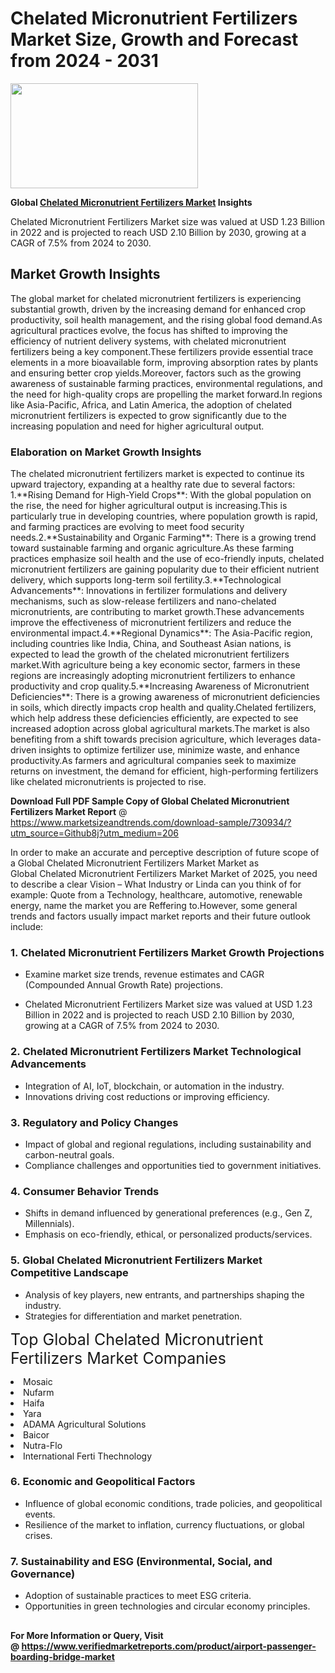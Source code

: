 <H1>Chelated Micronutrient Fertilizers Market Size, Growth and Forecast from 2024 - 2031</H1><img class="aligncenter size-medium wp-image-584254" src="https://thirdeyenews.in/wp-content/uploads/2024/09/Global-Market-Research-300x168.jpeg" alt="" width="300" height="168" /><p><strong>Global&nbsp;<a href="https://www.marketsizeandtrends.com/download-sample/730934/?utm_source=Github8j?utm_medium=206">Chelated Micronutrient Fertilizers Market</a> Insights</strong></p><p>Chelated Micronutrient Fertilizers Market size was valued at USD 1.23 Billion in 2022 and is projected to reach USD 2.10 Billion by 2030, growing at a CAGR of 7.5% from 2024 to 2030.</p><p><h2>Market Growth Insights</h2> The global market for chelated micronutrient fertilizers is experiencing substantial growth, driven by the increasing demand for enhanced crop productivity, soil health management, and the rising global food demand.As agricultural practices evolve, the focus has shifted to improving the efficiency of nutrient delivery systems, with chelated micronutrient fertilizers being a key component.These fertilizers provide essential trace elements in a more bioavailable form, improving absorption rates by plants and ensuring better crop yields.Moreover, factors such as the growing awareness of sustainable farming practices, environmental regulations, and the need for high-quality crops are propelling the market forward.In regions like Asia-Pacific, Africa, and Latin America, the adoption of chelated micronutrient fertilizers is expected to grow significantly due to the increasing population and need for higher agricultural output. <h3>Elaboration on Market Growth Insights</h3> The chelated micronutrient fertilizers market is expected to continue its upward trajectory, expanding at a healthy rate due to several factors: 1.**Rising Demand for High-Yield Crops**: With the global population on the rise, the need for higher agricultural output is increasing.This is particularly true in developing countries, where population growth is rapid, and farming practices are evolving to meet food security needs.2.**Sustainability and Organic Farming**: There is a growing trend toward sustainable farming and organic agriculture.As these farming practices emphasize soil health and the use of eco-friendly inputs, chelated micronutrient fertilizers are gaining popularity due to their efficient nutrient delivery, which supports long-term soil fertility.3.**Technological Advancements**: Innovations in fertilizer formulations and delivery mechanisms, such as slow-release fertilizers and nano-chelated micronutrients, are contributing to market growth.These advancements improve the effectiveness of micronutrient fertilizers and reduce the environmental impact.4.**Regional Dynamics**: The Asia-Pacific region, including countries like India, China, and Southeast Asian nations, is expected to lead the growth of the chelated micronutrient fertilizers market.With agriculture being a key economic sector, farmers in these regions are increasingly adopting micronutrient fertilizers to enhance productivity and crop quality.5.**Increasing Awareness of Micronutrient Deficiencies**: There is a growing awareness of micronutrient deficiencies in soils, which directly impacts crop health and quality.Chelated fertilizers, which help address these deficiencies efficiently, are expected to see increased adoption across global agricultural markets.The market is also benefiting from a shift towards precision agriculture, which leverages data-driven insights to optimize fertilizer use, minimize waste, and enhance productivity.As farmers and agricultural companies seek to maximize returns on investment, the demand for efficient, high-performing fertilizers like chelated micronutrients is projected to rise.</p><p><span class=""><strong>Download Full PDF Sample Copy of Global Chelated Micronutrient Fertilizers Market Report</strong> @ <a href="https://www.marketsizeandtrends.com/download-sample/730934/?utm_source=Github8j?utm_medium=206" target="_blank">https://www.marketsizeandtrends.com/download-sample/730934/?utm_source=Github8j?utm_medium=206</a></span></p><p>In order to make an accurate and perceptive description of future scope of a Global&nbsp;Chelated Micronutrient Fertilizers Market Market as Global&nbsp;Chelated Micronutrient Fertilizers Market Market of 2025, you need to describe a clear Vision &ndash; What Industry or Linda can you think of for example: Quote from a Technology, healthcare, automotive, renewable energy, name the market you are Reffering to.However, some general trends and factors usually impact market reports and their future outlook include:</p><h3>1.&nbsp;<strong>Chelated Micronutrient Fertilizers Market Growth Projections</strong></h3><ul><li>Examine market size trends, revenue estimates and CAGR (Compounded Annual Growth Rate) projections.</li><li><p>Chelated Micronutrient Fertilizers Market size was valued at USD 1.23 Billion in 2022 and is projected to reach USD 2.10 Billion by 2030, growing at a CAGR of 7.5% from 2024 to 2030.</p></li></ul><h3>2.&nbsp;<strong>Chelated Micronutrient Fertilizers Market Technological Advancements</strong></h3><ul><li>Integration of AI, IoT, blockchain, or automation in the industry.</li><li>Innovations driving cost reductions or improving efficiency.</li></ul><h3>3.&nbsp;<strong>Regulatory and Policy Changes</strong></h3><ul><li>Impact of global and regional regulations, including sustainability and carbon-neutral goals.</li><li>Compliance challenges and opportunities tied to government initiatives.</li></ul><h3>4.&nbsp;<strong>Consumer Behavior Trends</strong></h3><ul><li>Shifts in demand influenced by generational preferences (e.g., Gen Z, Millennials).</li><li>Emphasis on eco-friendly, ethical, or personalized products/services.</li></ul><h3>5.&nbsp;<strong>Global Chelated Micronutrient Fertilizers Market Competitive Landscape</strong></h3><ul><li>Analysis of key players, new entrants, and partnerships shaping the industry.</li><li>Strategies for differentiation and market penetration.</li></ul><p data-pm-slice="1 1 []"><span style="color: inherit; font-family: inherit; font-size: 25px;">Top Global Chelated Micronutrient Fertilizers Market Companies</span></p><div class="" data-test-id=""><p><li>Mosaic</li><li> Nufarm</li><li> Haifa</li><li> Yara</li><li> ADAMA Agricultural Solutions</li><li> Baicor</li><li> Nutra-Flo</li><li> International Ferti Thechnology</li></p></div><h3>6.&nbsp;<strong>Economic and Geopolitical Factors</strong></h3><ul><li>Influence of global economic conditions, trade policies, and geopolitical events.</li><li>Resilience of the market to inflation, currency fluctuations, or global crises.</li></ul><h3>7.&nbsp;<strong>Sustainability and ESG (Environmental, Social, and Governance)</strong></h3><ul><li>Adoption of sustainable practices to meet ESG criteria.</li><li>Opportunities in green technologies and circular economy principles.</li></ul><h2><strong style="font-size: 14px;">For More Information or Query, Visit @&nbsp;</strong><a style="background-color: #ffffff; font-size: 14px;" href="https://www.marketsizeandtrends.com/report/chelated-micronutrient-fertilizers-market/" target="_blank">https://www.verifiedmarketreports.com/product/airport-passenger-boarding-bridge-market</a></h2>